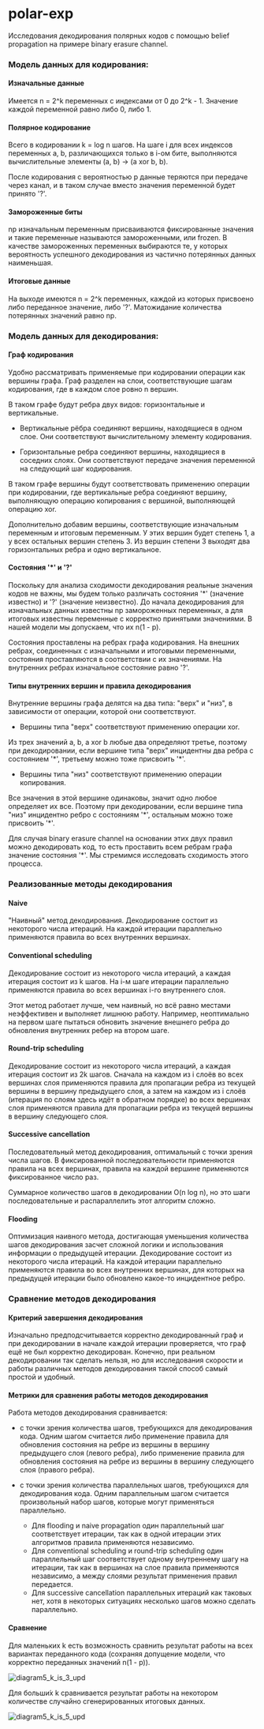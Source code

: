 # polar-exp

Исследования декодирования полярных кодов с помощью belief propagation на примере binary erasure channel.

### Модель данных для кодирования:

#### Изначальные данные
Имеется n = 2^k переменных с индексами от 0 до 2^k - 1. Значение каждой переменной равно либо 0, либо 1.

#### Полярное кодирование
Всего в кодировании k = log n шагов. На шаге i для всех индексов переменных a, b, различающихся только в i-ом бите, выполняются вычислительные элементы (a, b) -> (a xor b, b).

После кодирования с вероятностью p данные теряются при передаче через канал, и в таком случае вместо значения переменной будет принято '?'.

#### Замороженные биты
np изначальным переменным присваиваются фиксированные значения и такие переменные называются замороженными, или frozen. В качестве замороженных переменных выбираются те, у которых вероятность успешного декодирования из частично потерянных данных наименьшая.

#### Итоговые данные
На выходе имеются n = 2^k переменных, каждой из которых присвоено либо переданное значение, либо '?'. Матожидание количества потерянных значений равно np.

### Модель данных для декодирования:

#### Граф кодирования
Удобно рассматривать применяемые при кодировании операции как вершины графа. Граф разделен на слои, соответствующие шагам кодирования, где в каждом слое ровно n вершин.

В таком графе будут ребра двух видов: горизонтальные и вертикальные.

- Вертикальные рёбра соединяют вершины, находящиеся в одном слое. Они соответствуют вычислительному элементу кодирования.

- Горизонтальные ребра соединяют вершины, находящиеся в соседних слоях. Они соответствуют передаче значения переменной на следующий шаг кодирования.

В таком графе вершины будут соответствовать применению операции при кодировании, где вертикальные ребра соединяют вершину, выполняющую операцию копирования с вершиной, выполняющей операцию xor.

Дополнительно добавим вершины, соответствующие изначальным переменным и итоговым переменным. У этих вершин будет степень 1, а у всех остальных вершин степень 3. Из вершин степени 3 выходят два горизонтальных ребра и одно вертикальное.

#### Состояния '\*' и '?' 
Поскольку для анализа сходимости декодирования реальные значения кодов не важны, мы будем только различать состояния '\*' (значение известно) и '?' (значение неизвестно). До начала декодирования для изначальных данных известны np замороженных переменных, а для итоговых известны переменные с корректно принятыми значениями. В нашей модели мы допускаем, что их n(1 - p).

Состояния проставлены на ребрах графа кодирования. На внешних ребрах, соединенных с изначальными и итоговыми переменными, состояния проставляются в соответствии с их значениями. На внутренних ребрах изначальное состояние равно '?'.

#### Типы внутренних вершин и правила декодирования
Внутренние вершины графа делятся на два типа: "верх" и "низ", в зависимости от операции, которой они соответствуют.

- Вершины типа "верх" соответствуют применению операции xor.

Из трех значений a, b, a xor b любые два определяют третье, поэтому при декодировании, если вершине типа "верх" инцидентны два ребра c состоянием '\*', третьему можно тоже присвоить '\*'.

- Вершины типа "низ" соответствуют применению операции копирования.

Все значения в этой вершине одинаковы, значит одно любое определяет их все. Поэтому при декодировании, если вершине типа "низ" инцидентно ребро c состояниям '\*', остальным можно тоже присвоить '\*'.

Для случая binary erasure channel на основании этих двух правил можно декодировать код, то есть проставить всем ребрам графа значение состояния '\*'. Мы стремимся исследовать сходимость этого процесса.

### Реализованные методы декодирования

#### Naive

"Наивный" метод декодирования. Декодирование состоит из некоторого числа итераций. На каждой итерации параллельно применяются правила во всех внутренних вершинах.

#### Conventional scheduling

Декодирование состоит из некоторого числа итераций, а каждая итерация состоит из k шагов. На i-м шаге итерации параллельно применяются правила во всех вершинах i-го внутреннего слоя.

Этот метод работает лучше, чем наивный, но всё равно местами неэффективен и выполняет лишнюю работу. Например, неоптимально на первом шаге пытаться обновить значение внешнего ребра до обновления внутренних ребер на втором шаге.

#### Round-trip scheduling

Декодирование состоит из некоторого числа итераций, а каждая итерация состоит из 2k шагов. Сначала на каждом из i слоёв во всех вершинах слоя применяются правила для пропагации ребра из текущей вершины в вершину предыдущего слоя, а затем на каждом из i слоёв (итерация по слоям здесь идёт в обратном порядке) во всех вершинах слоя применяются правила для пропагации ребра из текущей вершины в вершину следующего слоя.

#### Successive cancellation

Последовательный метод декодирования, оптимальный с точки зрения числа шагов. В фиксированной последовательности применяются правила на всех вершинах, правила на каждой вершине применяются фиксированное число раз.

Суммарное количество шагов в декодировании O(n log n), но это шаги последовательные и распараллелить этот алгоритм сложно.

#### Flooding

Оптимизация наивного метода, достигающая уменьшения количества шагов декодирования засчет сложной логики и использования информации о предыдущей итерации. Декодирование состоит из некоторого числа итераций. На каждой итерации параллельно применяются правила во всех внутренних вершинах, для которых на предыдущей итерации было обновлено какое-то инцидентное ребро.


### Сравнение методов декодирования

#### Критерий завершения декодирования

Изначально предподсчитывается корректно декодированный граф и при декодировании в начале каждой итерации проверяется, что граф ещё не был корректно декодирован. Конечно, при реальном декодировании так сделать нельзя, но для исследования скорости и работы различных методов декодирования такой способ самый простой и удобный. 

#### Метрики для сравнения работы методов декодирования

Работа методов декодирования сравнивается:

- с точки зрения количества шагов, требующихся для декодирования кода. Одним шагом считается либо применение правила для обновления состояния на ребре из вершины в вершину предыдущего слоя (левого ребра), либо применение правила для обновления состояния на ребре из вершины в вершину следующего слоя (правого ребра).

- с точки зрения количества параллельных шагов, требующихся для декодирования кода. Одним параллельным шагом считается произвольный набор шагов, которые могут применяться параллельно.
    - Для flooding и naive propagation один параллельный шаг соответствует итерации, так как в одной итерации этих алгоритмов правила применяются независимо.
    - Для conventional scheduling и round-trip scheduling один параллельный шаг соответствует одному внутреннему шагу на итерации, так как в вершинах на слое правила применяются независимо, а между слоями результат применения правил передается.
    - Для successive cancellation параллельных итераций как таковых нет, хотя в некоторых ситуациях несколько шагов можно сделать параллельно.

#### Сравнение

Для маленьких k есть возможность сравнить результат работы на всех вариантах переданного кода (сохраняя допущение модели, что корректно переданных значений n(1 - p)).

![diagram5_k_is_3_upd](results/diagram5_k_is_3_upd.png?raw=true)

Для больши́х k сравнивается результат работы на некотором количестве случайно сгенерированных итоговых данных.

![diagram5_k_is_5_upd](results/diagram5_k_is_5_upd.png?raw=true)

